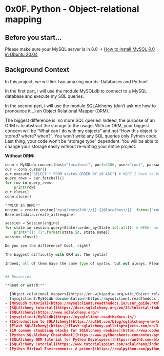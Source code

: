 # 0x0F. Python - Object-relational mapping


## Before you start…
Please make sure your MySQL server is in 8.0 -> [How to install MySQL 8.0 in Ubuntu 20.04](https://example.com/mysql-installation-guide)

## Background Context
In this project, we will link two amazing worlds: Databases and Python!

In the first part, i will use the module MySQLdb to connect to a MySQL database and execute my SQL queries.

In the second part, i will use the module SQLAlchemy (don’t ask me how to pronounce it…) an Object Relational Mapper (ORM).

The biggest difference is: no more SQL queries! Indeed, the purpose of an ORM is to abstract the storage to the usage. With an ORM, your biggest concern will be “What can I do with my objects” and not “How this object is stored? where? when?”. You won’t write any SQL queries only Python code. Last thing, your code won’t be “storage type” dependent. You will be able to change your storage easily without re-writing your entire project.

**Without ORM:**

```python
conn = MySQLdb.connect(host="localhost", port=3306, user="root", passwd="root", db="my_db", charset="utf8")
cur = conn.cursor()
cur.execute("SELECT * FROM states ORDER BY id ASC") # HERE I have to know SQL to grab all states in my database
query_rows = cur.fetchall()
for row in query_rows:
    print(row)
cur.close()
conn.close()

**With an ORM:**
engine = create_engine('mysql+mysqldb://{}:{}@localhost/{}'.format("root", "root", "my_db"), pool_pre_ping=True)
Base.metadata.create_all(engine)

session = Session(engine)
for state in session.query(State).order_by(State.id).all(): # HERE: no SQL query, only objects!
    print("{}: {}".format(state.id, state.name))
session.close()

Do you see the difference? Cool, right?

The biggest difficulty with ORM is: The syntax!

Indeed, all of them have the same type of syntax, but not always. Please read tutorials and don’t read the entire documentation before starting, just jump on it if you don’t get something.


## Resources

**Read or watch:**

- [Object-relational mappers](https://en.wikipedia.org/wiki/Object-relational_mapping)
- [mysqlclient/MySQLdb documentation](https://mysqlclient.readthedocs.io/user_guide.html) (please don't pay attention to _mysql)
- [MySQLdb tutorial](https://mysqlclient.readthedocs.io/user_guide.html)
- [SQLAlchemy tutorial](https://docs.sqlalchemy.org/en/20/tutorial/index.html)
- [SQLAlchemy](https://www.sqlalchemy.org/)
- [mysqlclient/MySQLdb](https://mysqlclient.readthedocs.io/)
- [Introduction to SQLAlchemy](https://auth0.com/blog/sqlalchemy-orm-tutorial-for-python-developers/)
- [Flask SQLAlchemy](https://flask-sqlalchemy.palletsprojects.com/en/3.x/)
- [10 common stumbling blocks for SQLAlchemy newbies](https://www.codementor.io/@bruce3557/10-common-stumbling-blocks-for-sqlalchemy-newbies-2flqhj08w5)
- [Python SQLAlchemy Cheatsheet](https://www.pythonsheets.com/notes/python-sqlalchemy.html)
- [SQLAlchemy ORM Tutorial for Python Developers](https://auth0.com/blog/sqlalchemy-orm-tutorial-for-python-developers/) (Warning: This tutorial is with PostgreSQL, but the concept of SQLAlchemy is the same with MySQL)
- [SQLAlchemy Tutorial](https://www.tutorialspoint.com/sqlalchemy/index.htm)
- [Python Virtual Environments: A primer](https://realpython.com/python-virtual-environments-a-primer/)
